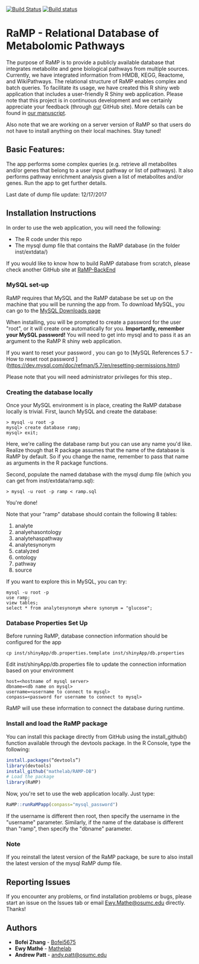 [![Build Status](https://travis-ci.org/Mathelab/RaMP-DB.svg?branch=master)](https://travis-ci.org/Mathelab/RaMP-DB)
[![Build status](https://ci.appveyor.com/api/projects/status/cg0md9vd8njancij?svg=true)](https://ci.appveyor.com/project/Mathelab/ramp-db)

# RaMP - Relational Database of Metabolomic Pathways

The purpose of RaMP is to provide a publicly available database that integrates metabolite and gene biological pathways from multiple sources. Currently, we have integrated information from HMDB, KEGG, Reactome, and WikiPathways. The relational structure of RaMP enables complex and batch queries.  To facilitate its usage, we have created this R shiny web application that includes a user-friendly R Shiny web application.  Please note that this project is in continuous development and we certainly appreciate your feedback (through [our](https://github.com/Mathelab/RaMP-DB) GitHub site). More details can be found in <a href="http://www.mdpi.com/2218-1989/8/1/16" target="_blank">our manuscript</a>.

Also note that we are working on a server version of RaMP so that users do not have to install anything on their local machines.  Stay tuned!

## Basic Features:
The app performs some complex queries (e.g. retrieve all metabolites and/or genes that belong to a user input pathway or list of pathways).  It also performs pathway enrichment analysis given a list of metabolites and/or genes. Run the app to get further details.

Last date of dump file update: 12/17/2017

## Installation Instructions
In order to use the web application, you will need the following:
* The R code under this repo
* The mysql dump file that contains the RaMP database (in the folder inst/extdata/)

If you would like to know how to build RaMP database from scratch, please check another GitHub site at [RaMP-BackEnd](https://github.com/Mathelab/RaMP-BackEnd)

### MySQL set-up
RaMP requires that MySQL and the RaMP database be set up on the machine that you will be running the app from.
To download MySQL, you can go to the [MySQL Downloads page](https://www.mysql.com/downloads/)

When installing, you will be prompted to create a password for the user "root", or it will create one automatically for you.  **Importantly, remember your MySQL password!**  You will need to get into mysql and to pass it as an argument to the RaMP R shiny web application.

If you want to reset your password , you can go to [MySQL References 5.7 - How to reset root password ] (https://dev.mysql.com/doc/refman/5.7/en/resetting-permissions.html)

Please note that you will need administrator privileges for this step..

### Creating the database locally
Once your MySQL environment is in place, creating the RaMP database locally is trivial.
First, launch MySQL and create the database:
```
> mysql -u root -p
mysql> create database ramp;
mysql> exit;
```

Here, we're calling the database ramp but you can use any name you'd like.  Realize though that R package assumes that the name of the database is RaMP by default.  So if you change the name, remember to pass that name as arguments in the R package functions.

Second, populate the named database with the mysql dump file (which you can get from  inst/extdata/ramp.sql):
```
> mysql -u root -p ramp < ramp.sql
```

You're done!

Note that your "ramp" database should contain the following 8 tables:
1. analyte
1. analyehasontology
1. analytehaspathway
1. analytesynonym
1. catalyzed
1. ontology
1. pathway
1. source

If you want to explore this in MySQL, you can try:
```
mysql -u root -p
use ramp;
view tables;
select * from analytesynonym where synonym = "glucose";
```

### Database Properties Set Up
Before running RaMP, database connection information should be configured for the app
```
cp inst/shinyApp/db.properties.template inst/shinyApp/db.properties
```
Edit inst/shinyApp/db.properties file to update the connection information based on your environment
```
host=<hostname of mysql server>
dbname=<db name on mysql>
username=<username to connect to mysql>
conpass=<password for username to connect to mysql>
```
RaMP will use these information to connect the database during runtime.

### Install and load the RaMP package 
You can install this package directly from GitHub using the install_github() function available through the devtools package. In the R Console, type the following:
```R
install.packages(“devtools”)
library(devtools)
install_github("mathelab/RAMP-DB")
# Load the package
library(RaMP)
```
Now, you're set to use the web application locally.  Just type:
```R
RaMP::runRaMPapp(conpass="mysql_password")
```

If the username is different then root, then specify the username in the "username" parameter.  Similarly, if the name of the database is different than "ramp", then specify the "dbname" parameter.

### Note

If you reinstall the latest version of the RaMP package, be sure to also install the latest version of the mysql RaMP dump file.  

## Reporting Issues
If you encounter any problems, or find installation problems or bugs, please start an issue on the Issues tab or email Ewy.Mathe@osumc.edu directly. Thanks!

## Authors
* **Bofei Zhang** - [Bofei5675](https://github.com/Bofei5675)
* **Ewy Mathé** - [Mathelab](https://github.com/MatheLab)
* **Andrew Patt** - andy.patt@osumc.edu

